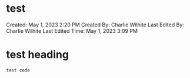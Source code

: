 # test

Created: May 1, 2023 2:20 PM
Created By: Charlie Wilhite
Last Edited By: Charlie Wilhite
Last Edited Time: May 1, 2023 3:09 PM

# test heading

```jsx
test code 
```